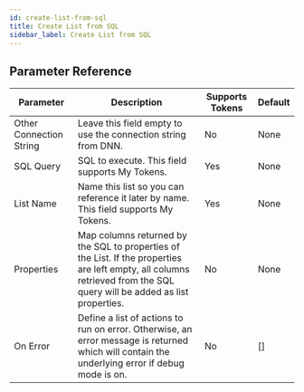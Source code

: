 ```yaml
---
id: create-list-from-sql
title: Create List from SQL
sidebar_label: Create List from SQL
---
```





## Parameter Reference
| Parameter | Description | Supports Tokens | Default |
| -- | -- | -- | -- |
| Other Connection String | Leave this field empty to use the connection string from DNN. | No | None |
| SQL Query | SQL to execute. This field supports My Tokens. | Yes | None |
| List Name | Name this list so you can reference it later by name. This field supports My Tokens. | Yes | None |
| Properties | Map columns returned by the SQL to properties of the List. If the properties are left empty, all columns retrieved from the SQL query will be added as list properties. | No | None |
| On Error | Define a list of actions to run on error. Otherwise, an error message is returned which will contain the underlying error if debug mode is on. | No | [] |
